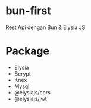 # bun-first
 Rest Api dengan Bun & Elysia JS
# Package
 - Elysia
 - Bcrypt
 - Knex
 - Mysql
 - @elysiajs/cors
 - @elysiajs/jwt
